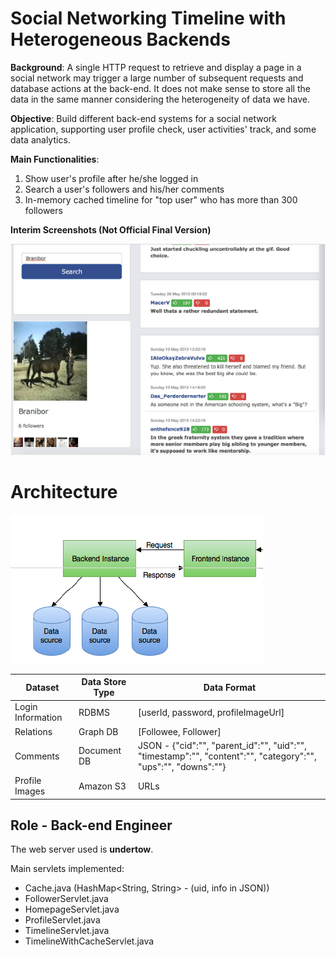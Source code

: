 # Social Networking Timeline with Heterogeneous Backends

**Background**: A single HTTP request to retrieve and display a page in a social network may trigger a large number of subsequent requests and database actions at the back-end. It does not make sense to store all the data in the same manner considering the heterogeneity of data we have. 

**Objective**: Build different back-end systems for a social network application, supporting user profile check, user activities' track, and some data analytics.

**Main Functionalities**:

1. Show user's profile after he/she logged in
2. Search a user's followers and his/her comments
3. In-memory cached timeline for "top user" who has more than 300 followers

**Interim Screenshots (Not Official Final Version)**

![](img/SNS2.png)



# Architecture

![](img/SNS1.png)

| Dataset           | Data Store Type | Data Format                                                  |
| ----------------- | --------------- | ------------------------------------------------------------ |
| Login Information | RDBMS           | [userId, password, profileImageUrl]                          |
| Relations         | Graph DB        | [Followee, Follower]                                         |
| Comments          | Document DB     | JSON - {"cid":"", "parent_id":"", "uid":"", "timestamp":"", "content":"", "category":"", "ups":"", "downs":""} |
| Profile Images    | Amazon S3       | URLs                                                         |



## Role - Back-end Engineer

The web server used is **undertow**.

Main servlets implemented:

* Cache.java (HashMap<String, String> - (uid, info in JSON))
* FollowerServlet.java
* HomepageServlet.java
* ProfileServlet.java
* TimelineServlet.java
* TimelineWithCacheServlet.java